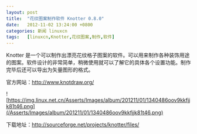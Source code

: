 ```yaml
---
layout: post
title:	"花纹图案制作软件 Knotter 0.8.0"
date:	2012-11-02 13:24:00 +0800 
categories:	新闻 linuxcn 
tags:	[linuxcn,Knotter,花纹图案,制作,软件]
---
```



Knotter 是一个可以制作出漂亮花纹格子图案的软件。可以用来制作各种装饰用途的图案。软件设计的非常简单，稍微使用就可以了解它的具体各个设置功能。制作完毕后还可以导出为矢量图形的格式。


官方网站：<http://www.knotdraw.org/>


![https://img.linux.net.cn/Asserts/Images/album/201211/01/1340486oov9kkfjjk81t46.png](/Asserts/Images/album/201211/01/1340486oov9kkfjjk81t46.png)


下载地址：<http://sourceforge.net/projects/knotter/files/>
